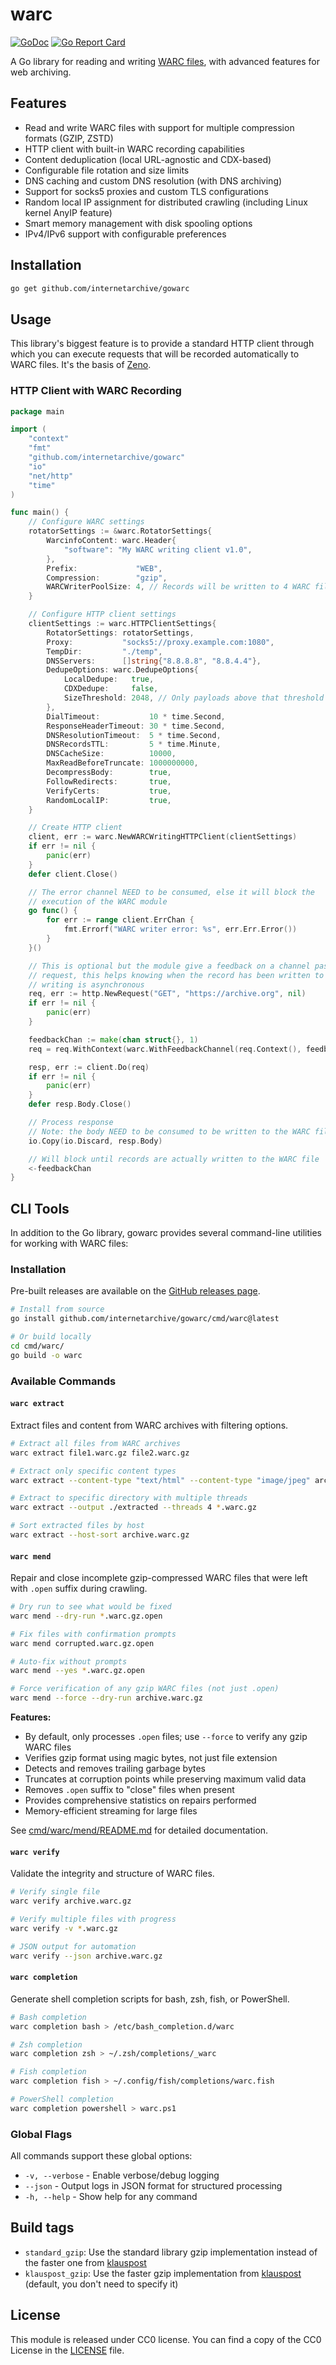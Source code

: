 # warc

[![GoDoc](https://godoc.org/github.com/internetarchive/gowarc?status.svg)](https://godoc.org/github.com/internetarchive/gowarc)
[![Go Report Card](https://goreportcard.com/badge/github.com/internetarchive/gowarc)](https://goreportcard.com/report/github.com/internetarchive/gowarc)

A Go library for reading and writing [WARC files](https://iipc.github.io/warc-specifications/), with advanced features for web archiving.

## Features

- Read and write WARC files with support for multiple compression formats (GZIP, ZSTD)
- HTTP client with built-in WARC recording capabilities
- Content deduplication (local URL-agnostic and CDX-based)
- Configurable file rotation and size limits
- DNS caching and custom DNS resolution (with DNS archiving)
- Support for socks5 proxies and custom TLS configurations
- Random local IP assignment for distributed crawling (including Linux kernel AnyIP feature)
- Smart memory management with disk spooling options
- IPv4/IPv6 support with configurable preferences

## Installation

```bash
go get github.com/internetarchive/gowarc
```

## Usage

This library's biggest feature is to provide a standard HTTP client through which you can execute requests that will be recorded automatically to WARC files. It's the basis of [Zeno](https://github.com/internetarchive/Zeno).

### HTTP Client with WARC Recording

```go
package main

import (
	"context"
	"fmt"
	"github.com/internetarchive/gowarc"
	"io"
	"net/http"
	"time"
)

func main() {
	// Configure WARC settings
	rotatorSettings := &warc.RotatorSettings{
		WarcinfoContent: warc.Header{
			"software": "My WARC writing client v1.0",
		},
		Prefix:             "WEB",
		Compression:        "gzip",
		WARCWriterPoolSize: 4, // Records will be written to 4 WARC files in parallel, it helps maximize the disk IO on some hardware. To be noted, even if we have multiple WARC writers, WARCs are ALWAYS written by pair in the same file. (req/resp pair)
	}

	// Configure HTTP client settings
	clientSettings := warc.HTTPClientSettings{
		RotatorSettings: rotatorSettings,
		Proxy:           "socks5://proxy.example.com:1080",
		TempDir:         "./temp",
		DNSServers:      []string{"8.8.8.8", "8.8.4.4"},
		DedupeOptions: warc.DedupeOptions{
			LocalDedupe:   true,
			CDXDedupe:     false,
			SizeThreshold: 2048, // Only payloads above that threshold will be deduped
		},
		DialTimeout:           10 * time.Second,
		ResponseHeaderTimeout: 30 * time.Second,
		DNSResolutionTimeout:  5 * time.Second,
		DNSRecordsTTL:         5 * time.Minute,
		DNSCacheSize:          10000,
		MaxReadBeforeTruncate: 1000000000,
		DecompressBody:        true,
		FollowRedirects:       true,
		VerifyCerts:           true,
		RandomLocalIP:         true,
	}

	// Create HTTP client
	client, err := warc.NewWARCWritingHTTPClient(clientSettings)
	if err != nil {
		panic(err)
	}
	defer client.Close()

	// The error channel NEED to be consumed, else it will block the
	// execution of the WARC module
	go func() {
		for err := range client.ErrChan {
			fmt.Errorf("WARC writer error: %s", err.Err.Error())
		}
	}()

	// This is optional but the module give a feedback on a channel passed as context value to the
	// request, this helps knowing when the record has been written to disk. If this is not used, the WARC
	// writing is asynchronous
	req, err := http.NewRequest("GET", "https://archive.org", nil)
	if err != nil {
		panic(err)
	}

	feedbackChan := make(chan struct{}, 1)
	req = req.WithContext(warc.WithFeedbackChannel(req.Context(), feedbackChan))

	resp, err := client.Do(req)
	if err != nil {
		panic(err)
	}
	defer resp.Body.Close()

	// Process response
	// Note: the body NEED to be consumed to be written to the WARC file.
	io.Copy(io.Discard, resp.Body)

	// Will block until records are actually written to the WARC file
	<-feedbackChan
}
```

## CLI Tools

In addition to the Go library, gowarc provides several command-line utilities for working with WARC files:

### Installation

Pre-built releases are available on the [GitHub releases page](https://github.com/internetarchive/gowarc/releases).

```bash
# Install from source
go install github.com/internetarchive/gowarc/cmd/warc@latest

# Or build locally
cd cmd/warc/
go build -o warc
```

### Available Commands

#### `warc extract`
Extract files and content from WARC archives with filtering options.

```bash
# Extract all files from WARC archives
warc extract file1.warc.gz file2.warc.gz

# Extract only specific content types
warc extract --content-type "text/html" --content-type "image/jpeg" archive.warc.gz

# Extract to specific directory with multiple threads  
warc extract --output ./extracted --threads 4 *.warc.gz

# Sort extracted files by host
warc extract --host-sort archive.warc.gz
```

#### `warc mend` 
Repair and close incomplete gzip-compressed WARC files that were left with `.open` suffix during crawling.

```bash
# Dry run to see what would be fixed
warc mend --dry-run *.warc.gz.open

# Fix files with confirmation prompts  
warc mend corrupted.warc.gz.open

# Auto-fix without prompts
warc mend --yes *.warc.gz.open

# Force verification of any gzip WARC files (not just .open)
warc mend --force --dry-run archive.warc.gz
```

**Features:**
- By default, only processes `.open` files; use `--force` to verify any gzip WARC files
- Verifies gzip format using magic bytes, not just file extension
- Detects and removes trailing garbage bytes
- Truncates at corruption points while preserving maximum valid data  
- Removes `.open` suffix to "close" files when present
- Provides comprehensive statistics on repairs performed
- Memory-efficient streaming for large files

See [cmd/warc/mend/README.md](cmd/warc/mend/README.md) for detailed documentation.

#### `warc verify`
Validate the integrity and structure of WARC files.

```bash
# Verify single file
warc verify archive.warc.gz

# Verify multiple files with progress
warc verify -v *.warc.gz

# JSON output for automation
warc verify --json archive.warc.gz
```

#### `warc completion`
Generate shell completion scripts for bash, zsh, fish, or PowerShell.

```bash
# Bash completion
warc completion bash > /etc/bash_completion.d/warc

# Zsh completion
warc completion zsh > ~/.zsh/completions/_warc

# Fish completion
warc completion fish > ~/.config/fish/completions/warc.fish

# PowerShell completion
warc completion powershell > warc.ps1
```

### Global Flags

All commands support these global options:

- `-v, --verbose` - Enable verbose/debug logging
- `--json` - Output logs in JSON format for structured processing
- `-h, --help` - Show help for any command

## Build tags

- `standard_gzip`: Use the standard library gzip implementation instead of the faster one from [klauspost](https://github.com/klauspost/compress)
- `klauspost_gzip`: Use the faster gzip implementation from [klauspost](https://github.com/klauspost/compress) (default, you don't need to specify it)

## License

This module is released under CC0 license.
You can find a copy of the CC0 License in the [LICENSE](./LICENSE) file.

